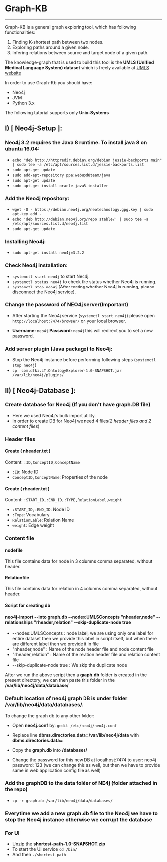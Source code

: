 # Graph-KB
-------------------------
Graph-KB is a general graph exploring tool, which has following functionalities:
1. Finding K-shortest path between two nodes.
2. Exploring paths around a given node.
3. Infering relations between source and target node of a given path.

The knowledge-graph that is used to build this tool is the **UMLS (Unified Medical Language System) dataset** which is freely available at [UMLS website](https://uts.nlm.nih.gov/home.html)

In order to use Graph-Kb you should have:
* Neo4j 
* JVM
* Python 3.x

The following tutorial supports only **Unix-Systems**

## I) [ Neo4j-Setup ]:

### Neo4j 3.2 requires the Java 8 runtime. To install java 8 on ubuntu 16.04:
* `echo "deb http://httpredir.debian.org/debian jessie-backports main" | sudo tee -a /etc/apt/sources.list.d/jessie-backports.list`
* `sudo apt-get update`
* `sudo add-apt-repository ppa:webupd8team/java`
* `sudo apt-get update`
* `sudo apt-get install oracle-java8-installer`


### Add the Neo4j repository: 
* `wget -O - https://debian.neo4j.org/neotechnology.gpg.key | sudo apt-key add -`
* `echo 'deb http://debian.neo4j.org/repo stable/' | sudo tee -a /etc/apt/sources.list.d/neo4j.list`
* `sudo apt-get update`

### Installing Neo4j:
* `sudo apt-get install neo4j=3.2.2`

### Check Neo4j installation:
* `systemctl start neo4j` to start Neo4j.
* `systemctl status neo4j` to check the status whether Neo4j is running.
* `systemctl stop neo4j` (After testing whether Neo4j is running, please disconnect the Neo4j service).

### Change the password of NEO4j server(Important)
* After starting the Neo4j service (`systemctl start neo4j`) please open `http://localhost:7474/browser/` on your local browser.

* **Username:** `neo4j` 
  **Password:** `neo4j` 
  this will redirect you to set a new password.

###  Add server plugin (Java package) to Neo4j:
* Stop the Neo4j instance before performing following steps (`systemctl stop neo4j`)
* `cp  com.dfki.LT.OntologyExplorer-1.0-SNAPSHOT.jar /var/lib/neo4j/plugins/`


## II) [ Neo4j-Database ]:

### Create database for Neo4j (If you don't have graph.DB file)
* Here we used Neo4j's bulk import utility.
* In order to create DB for Neo4j we need 4 files(*2 header files and 2 content files*)

### Header files
#### Create ( nheader.txt )
Content: `:ID,ConceptID,ConceptName` 

* `:ID`: Node ID
* `ConceptID,ConceptName`: Properties of the node

#### Create ( rheader.txt ) 
Content: `:START_ID,:END_ID,:TYPE,RelationLabel,weight` 

* `:START_ID,:END_ID`: Node ID
* `:Type`: Vocabulary
* `RelationLable`: Relation Name
* `weight`: Edge weight

### Content file
#### nodefile 
This file contains data for node in 3 columns comma separated, without header.

#### Relationfile
This file contains data for relation in 4 columns comma separated, without header.


#### Script for creating db

#### neo4j-import --into graph.db --nodes:UMLSConcepts "nheader,node" --relationships "rheader,relation"  --skip-duplicate-node true

* --nodes:UMLSConcepts : node label, we are using only one label for entire dataset then we provide this label in script itself, but when there are different label then we provide it in file
*  "nheader,node" : Name of the node header file and node content file
* "rheader,relation" : Name of the relation header file and relation content file
* --skip-duplicate-node true : We skip the duplicate node


After we run the above script then a **graph.db** folder is created in the present directory, we can then paste this folder in the **/var/lib/neo4j/data/database/**




### Default location of neo4j graph DB is under folder /var/lib/neo4j/data/databases/.

To change the graph db to any other folder:

* Open **neo4j.conf** by: `gedit /etc/neo4j/neo4j.conf`

* Replace line **dbms.directories.data=/var/lib/neo4j/data** with **dbms.directories.data=<folder of your choice>**

* Copy the **graph.db** into **<folder of your choice>/databases/**
    
* Change the password for this new DB at localhost:7474 to user: neo4j password: 123 (we can change this as well, but then we have to provide same in web application config file as well)




### Add the graphDB to the data folder of NE4j (folder attached in the repo)

* `cp -r graph.db /var/lib/neo4j/data/databases/`


### Everytime we add a new graph.db file to the Neo4j we have to stop the Neo4j instance otherwise we corrupt the database

### For UI 
* Unzip the **shortest-path-1.0-SNAPSHOT.zip**
* To start the UI service `cd /bin/`
* And then `./shortest-path`


